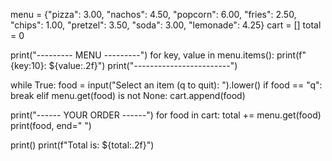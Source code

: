 menu = {"pizza": 3.00,
               "nachos": 4.50,
               "popcorn": 6.00,
               "fries": 2.50,
               "chips": 1.00,
               "pretzel": 3.50,
               "soda": 3.00,
               "lemonade": 4.25}
cart = []
total = 0

print("--------- MENU ---------")
for key, value in menu.items():
    print(f"{key:10}: ${value:.2f}")
print("------------------------")

while True:
    food = input("Select an item (q to quit): ").lower()
    if food == "q":
        break
    elif menu.get(food) is not None:
        cart.append(food)

print("------ YOUR ORDER ------")
for food in cart:
    total += menu.get(food)
    print(food, end=" ")

print()
print(f"Total is: ${total:.2f}")
